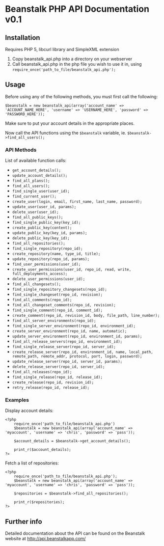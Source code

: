 # Beanstalk PHP API Documentation v0.1 #

## Installation ##
Requires PHP 5, libcurl library and SimpleXML extension

1. Copy beanstalk_api.php into a directory on your webserver
2. Call beanstalk_api.php in the php file you wish to use it in, using `require_once('path_to_file/beanstalk_api.php');`

## Usage ##
Before using any of the following methods, you must first call the following:
	
	$beanstalk = new beanstalk_api(array('account_name' => 'ACCOUNT_NAME_HERE', 'username' => 'USERNAME_HERE', 'password' => 'PASSWORD_HERE'));

Make sure to put your account details in the appropriate places.

Now call the API functions using the `$beanstalk` variable, ie. `$beanstalk->find_all_users();`

### API Methods ###
List of available function calls:

* `get_account_details();`
* `update_account_details();`
* `find_all_plans();`
* `find_all_users();`
* `find_single_user(user_id);`
* `find_current_user();`
* `create_user(login, email, first_name, last_name, password);`
* `update_user(user_id, params);`
* `delete_user(user_id);`
* `find_all_public_keys();`
* `find_single_public_key(key_id);`
* `create_public_key(content);`
* `update_public_key(key_id, params);`
* `delete_public_key(key_id);`
* `find_all_repositories();`
* `find_single_repository(repo_id);`
* `create_repository(name, type_id, title);`
* `update_repository(repo_id, params);`
* `find_user_permissions(user_id);`
* `create_user_permissions(user_id, repo_id, read, write, full_deployments_access);`
* `delete_user_permissions(user_id);`
* `find_all_changesets();`
* `find_single_repository_changesets(repo_id);`
* `find_single_changeset(repo_id, revision);`
* `find_all_comments(repo_id);`
* `find_all_changeset_comments(repo_id, revision);`
* `find_single_comment(repo_id, comment_id);`
* `create_comment(repo_id, revision_id, body, file_path, line_number);`
* `find_all_server_environments(repo_id);`
* `find_single_server_environment(repo_id, environment_id);`
* `create_server_environment(repo_id, name, automatic);`
* `update_server_environment(repo_id, environment_id, params);`
* `find_all_release_servers(repo_id, environment_id);`
* `find_single_release_server(repo_id, server_id);`
* `create_release_server(repo_id, environment_id, name, local_path, remote_path, remote_addr, protocol, port, login, password);`
* `update_release_server(repo_id, server_id, params);`
* `delete_release_server(repo_id, server_id);`
* `find_all_releases(repo_id);`
* `find_single_release(repo_id, release_id);`
* `create_release(repo_id, revision_id);`
* `retry_release(repo_id, release_id);`

### Examples ###
Display account details:

	<?php
		require_once('path_to_file/beanstalk_api.php')
		$beanstalk = new beanstalk_api(array('account_name' => 'myaccount', 'username' => 'chris', 'password' => 'pass'));
		
		$account_details = $beanstalk->get_account_details();
		
		print_r($account_details);
	?>

Fetch a list of repositories:

	<?php
		require_once('path_to_file/beanstalk_api.php');
		$beanstalk = new beanstalk_api(array('account_name' => 'myaccount', 'username' => 'chris', 'password' => 'pass'));
		
		$repositories = $beanstalk->find_all_repositories();
		
		print_r($repositories);
	?>

## Further info ##
Detailed documentation about the API can be found on the Beanstalk website at http://api.beanstalkapp.com/